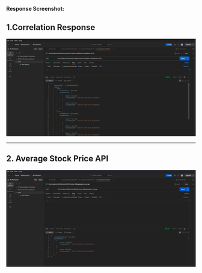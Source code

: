 

**Response Screenshot:**

## 1.Correlation Response

![Stock Correlation Response](./backendscreenshot1.png)

---

## 2. Average Stock Price API



![Average Stock Price Response](./backendScreenShot2.png)